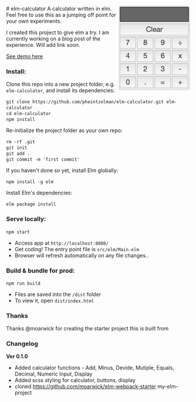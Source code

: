 <img src="/docs/screenshot.png" align="right" width="200px">
# elm-calculator
A calculator written in elm. Feel free to use this as a jumping off point for your own experiments.

I created this project to give elm a try. I am currently working on a blog post of the experience. Will add link soon.

[See demo here](https://pheintzelman.github.io/elm-calculator/) 

### Install:
Clone this repo into a new project folder, e.g. `elm-calculator`, and install its dependencies:
```
git clone https://github.com/pheintzelman/elm-calculator.git elm-calculator
cd elm-calculator
npm install
```

Re-initialize the project folder as your own repo:
```
rm -rf .git
git init
git add .
git commit -m 'first commit'
```

If you haven't done so yet, install Elm globally:
```
npm install -g elm
```

Install Elm's dependencies:
```
elm package install
```

### Serve locally:
```
npm start
```
* Access app at `http://localhost:8080/`
* Get coding! The entry point file is `src/elm/Main.elm`
* Browser will refresh automatically on any file changes..


### Build & bundle for prod:
```
npm run build
```

* Files are saved into the `/dist` folder
* To view it, open `dist/index.html`

### Thanks

Thanks @moarwick for creating the starter project this is built from

### Changelog

**Ver 0.1.0** 
* Added calculator functions - Add, Minus, Devide, Mutiple, Equals, Decimal, Numeric Input, Display
* Added scss styling for calculator, buttons, display
* cloned https://github.com/moarwick/elm-webpack-starter my-elm-project
